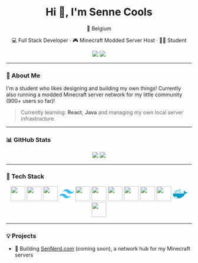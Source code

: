 <h1 align="center">Hi 👋, I'm Senne Cools</h1>
<p align="center">📌 Belgium</p>
<p align="center">💻 Full Stack Developer · 🎮 Minecraft Modded Server Host · 🧑‍🎓 Student </p>

<p align="center">
  <a href="mailto:sennecools2004@gmail.com" target="_blank"><img src="https://img.shields.io/badge/Gmail-D14836?style=for-the-badge&logo=gmail&logoColor=white" /></a>
  <a href="https://www.linkedin.com/in/senne-cools/" target="_blank"><img src="https://img.shields.io/badge/LinkedIn-0A66C2?style=for-the-badge&logo=linkedin&logoColor=white" /></a>
</p>

---

### 🧠 About Me
I'm a student who likes designing and building my own things! Currently also running a modded Minecraft server network for my little community (900+ users so far)!

> Currently learning: **React**, **Java** and managing my own local server infrastructure

---

### 📊 GitHub Stats

<p align="center">
  <img src="https://github-readme-stats-zeta-two-26.vercel.app/api?username=sennecools&theme=dark&show_icons=true&hide_border=true" height="150" />
  <img src="https://github-readme-stats-zeta-two-26.vercel.app/api/top-langs/?username=sennecools&theme=dark&show_icons=true&hide_border=true&layout=compact" height="150" />
</p>

---

### 🧰 Tech Stack

<p align="center">
  <img src="https://cdn.jsdelivr.net/gh/devicons/devicon/icons/typescript/typescript-original.svg" width="40" height="40"/>
  <img src="https://cdn.jsdelivr.net/gh/devicons/devicon/icons/javascript/javascript-original.svg" width="40" height="40"/>
  <img src="https://cdn.jsdelivr.net/gh/devicons/devicon/icons/react/react-original.svg" width="40" height="40"/>
  <img src="https://github.com/devicons/devicon/blob/v2.16.0/icons/tailwindcss/tailwindcss-original.svg" width="40" height="40"/>
  <img src="https://cdn.jsdelivr.net/gh/devicons/devicon/icons/nodejs/nodejs-original.svg" width="40" height="40"/>
  <img src="https://cdn.jsdelivr.net/gh/devicons/devicon/icons/java/java-original.svg" width="40" height="40"/>
  <img src="https://cdn.jsdelivr.net/gh/devicons/devicon/icons/php/php-original.svg" width="40" height="40"/>
  <img src="https://cdn.jsdelivr.net/gh/devicons/devicon/icons/mysql/mysql-original.svg" width="40" height="40"/>
  <img src="https://cdn.jsdelivr.net/gh/devicons/devicon/icons/csharp/csharp-original.svg" width="40" height="40"/>
  <img src="https://cdn.jsdelivr.net/gh/devicons/devicon/icons/python/python-original.svg" width="40" height="40"/>
  <img src="https://github.com/devicons/devicon/blob/v2.16.0/icons/docker/docker-plain.svg" width="40" height="40"/>
  <img src="https://cdn.jsdelivr.net/gh/devicons/devicon/icons/vscode/vscode-original.svg" width="40" height="40"/>
</p>

---

### 💡 Projects
- 🎯 Building [SenNerd.com](https://sennerd.com) (coming soon), a network hub for my Minecraft servers
